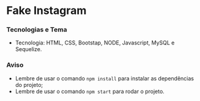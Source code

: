 # Fake Instagram
 ### Tecnologias e Tema
 - Tecnologia: HTML, CSS, Bootstap, NODE, Javascript, MySQL e Sequelize.

 ### Aviso
 - Lembre de usar o comando `npm install` para instalar as dependências do projeto;
 - Lembre de usar o comando `npm start` para rodar o projeto.

   

    

    

